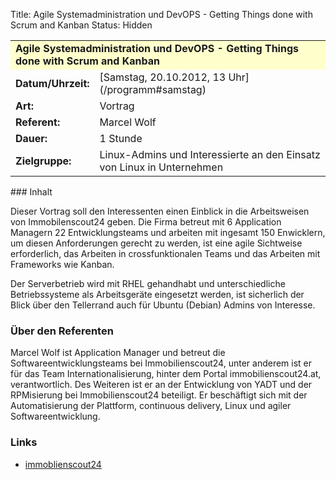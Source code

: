 Title: Agile Systemadministration und DevOPS - Getting Things done with Scrum and Kanban
Status: Hidden

<table border="0" cellpadding="3" cellspacing="0" width="100%">
<tr>
<td colspan="3" style="font-weight: bold; background-color: #ffffcc;">
Agile Systemadministration und DevOPS - Getting Things done with Scrum
and Kanban

</td>
</tr>
<tr>
<td style="font-weight: bold;">
Datum/Uhrzeit:

</td>
<td>
[Samstag, 20.10.2012, 13 Uhr](/programm#samstag)

</td>
</tr>
<tr>
<td style="font-weight: bold;">
Art:

</td>
<td>
Vortrag

</td>
</tr>
<tr>
<td style="font-weight: bold;">
Referent:

</td>
<td>
Marcel Wolf

</td>
</tr>
<tr>
<td style="font-weight: bold;">
Dauer:

</td>
<td>
1 Stunde

</td>
</tr>
<tr>
<td style="font-weight: bold;">
Zielgruppe:

</td>
<td>
Linux-Admins und Interessierte an den Einsatz von Linux in Unternehmen

</td>
</tr>
</table>
### Inhalt

Dieser Vortrag soll den Interessenten einen Einblick in die
Arbeitsweisen von Immobilenscout24 geben. Die Firma betreut mit 6
Application Managern 22 Entwicklungsteams und arbeiten mit ingesamt 150
Enwicklern, um diesen Anforderungen gerecht zu werden, ist eine agile
Sichtweise erforderlich, das Arbeiten in crossfunktionalen Teams und das
Arbeiten mit Frameworks wie Kanban.

Der Serverbetrieb wird mit RHEL gehandhabt und unterschiedliche
Betriebssysteme als Arbeitsgeräte eingesetzt werden, ist sicherlich der
Blick über den Tellerrand auch für Ubuntu (Debian) Admins von Interesse.

### Über den Referenten

Marcel Wolf ist Application Manager und betreut die
Softwareentwicklungsteams bei Immobilienscout24, unter anderem ist er
für das Team Internationalisierung, hinter dem Portal
immobilienscout24.at, verantwortlich. Des Weiteren ist er an der
Entwicklung von YADT und der RPMisierung bei Immobilienscout24
beteiligt. Er beschäftigt sich mit der Automatisierung der Plattform,
continuous delivery, Linux und agiler Softwareentwicklung.

### Links

-   [immoblienscout24](http://immobilienscout24.at/)


